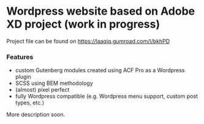 # Wordpress website based on Adobe XD project (work in progress)

Project file can be found on https://laaqiq.gumroad.com/l/bkhPD

### Features
- custom Gutenberg modules created using ACF Pro as a Wordpress plugin
- SCSS using BEM methodology
- (almost) pixel perfect
- fully Wordpress compatible (e.g. Wordpress menu support, custom post types, etc.)

More description soon.
